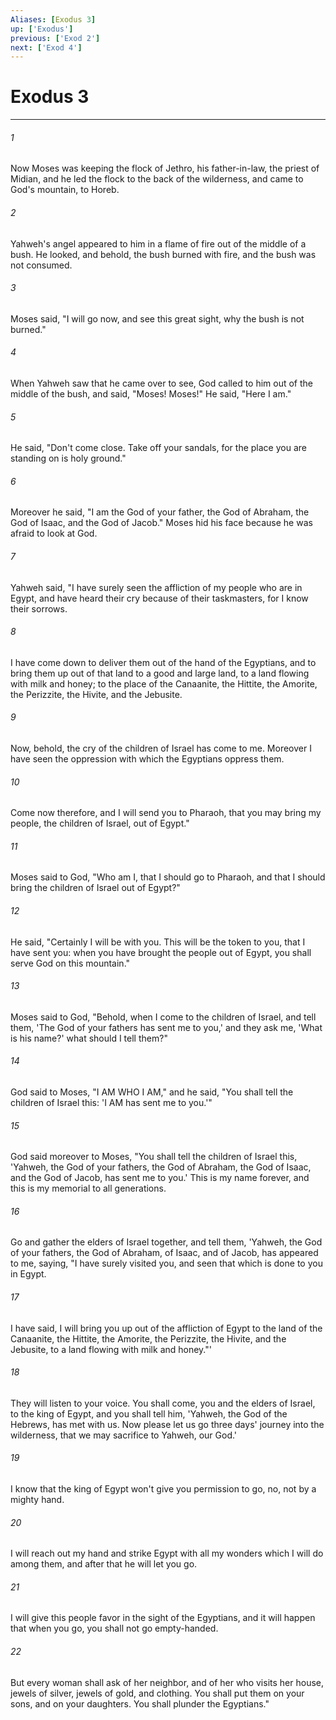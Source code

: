 ```yaml
---
Aliases: [Exodus 3]
up: ['Exodus']
previous: ['Exod 2']
next: ['Exod 4']
---
```

# Exodus 3
***





###### 1 

Now Moses was keeping the flock of Jethro, his father-in-law, the priest of Midian, and he led the flock to the back of the wilderness, and came to God's mountain, to Horeb. 



###### 2 

Yahweh's angel appeared to him in a flame of fire out of the middle of a bush. He looked, and behold, the bush burned with fire, and the bush was not consumed. 



###### 3 

Moses said, "I will go now, and see this great sight, why the bush is not burned." 



###### 4 

When Yahweh saw that he came over to see, God called to him out of the middle of the bush, and said, "Moses! Moses!" He said, "Here I am." 



###### 5 

He said, "Don't come close. Take off your sandals, for the place you are standing on is holy ground." 



###### 6 

Moreover he said, "I am the God of your father, the God of Abraham, the God of Isaac, and the God of Jacob." Moses hid his face because he was afraid to look at God. 



###### 7 

Yahweh said, "I have surely seen the affliction of my people who are in Egypt, and have heard their cry because of their taskmasters, for I know their sorrows. 



###### 8 

I have come down to deliver them out of the hand of the Egyptians, and to bring them up out of that land to a good and large land, to a land flowing with milk and honey; to the place of the Canaanite, the Hittite, the Amorite, the Perizzite, the Hivite, and the Jebusite. 



###### 9 

Now, behold, the cry of the children of Israel has come to me. Moreover I have seen the oppression with which the Egyptians oppress them. 



###### 10 

Come now therefore, and I will send you to Pharaoh, that you may bring my people, the children of Israel, out of Egypt." 



###### 11 

Moses said to God, "Who am I, that I should go to Pharaoh, and that I should bring the children of Israel out of Egypt?" 



###### 12 

He said, "Certainly I will be with you. This will be the token to you, that I have sent you: when you have brought the people out of Egypt, you shall serve God on this mountain." 



###### 13 

Moses said to God, "Behold, when I come to the children of Israel, and tell them, 'The God of your fathers has sent me to you,' and they ask me, 'What is his name?' what should I tell them?" 



###### 14 

God said to Moses, "I AM WHO I AM," and he said, "You shall tell the children of Israel this: 'I AM has sent me to you.'" 



###### 15 

God said moreover to Moses, "You shall tell the children of Israel this, 'Yahweh, the God of your fathers, the God of Abraham, the God of Isaac, and the God of Jacob, has sent me to you.' This is my name forever, and this is my memorial to all generations. 



###### 16 

Go and gather the elders of Israel together, and tell them, 'Yahweh, the God of your fathers, the God of Abraham, of Isaac, and of Jacob, has appeared to me, saying, "I have surely visited you, and seen that which is done to you in Egypt. 



###### 17 

I have said, I will bring you up out of the affliction of Egypt to the land of the Canaanite, the Hittite, the Amorite, the Perizzite, the Hivite, and the Jebusite, to a land flowing with milk and honey."' 



###### 18 

They will listen to your voice. You shall come, you and the elders of Israel, to the king of Egypt, and you shall tell him, 'Yahweh, the God of the Hebrews, has met with us. Now please let us go three days' journey into the wilderness, that we may sacrifice to Yahweh, our God.' 



###### 19 

I know that the king of Egypt won't give you permission to go, no, not by a mighty hand. 



###### 20 

I will reach out my hand and strike Egypt with all my wonders which I will do among them, and after that he will let you go. 



###### 21 

I will give this people favor in the sight of the Egyptians, and it will happen that when you go, you shall not go empty-handed. 



###### 22 

But every woman shall ask of her neighbor, and of her who visits her house, jewels of silver, jewels of gold, and clothing. You shall put them on your sons, and on your daughters. You shall plunder the Egyptians."
